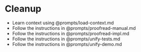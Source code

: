 # Cleanup

- Learn context using @prompts/load-context.md
- Follow the instructions in @prompts/proofread-manual.md
- Follow the instructions in @prompts/proofread-impl.md
- Follow the instructions in @prompts/unify-tests.md
- Follow the instructions in @prompts/unify-demo.md